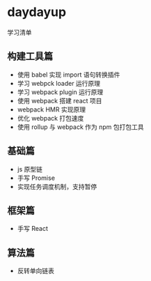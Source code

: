 # daydayup

学习清单

## 构建工具篇

- 使用 babel 实现 import 语句转换插件
- 学习 webpck loader 运行原理
- 学习 webpack plugin 运行原理
- 使用 webpack 搭建 react 项目
- webpack HMR 实现原理
- 优化 webpack 打包速度
- 使用 rollup 与 webpack 作为 npm 包打包工具

## 基础篇

- js 原型链
- 手写 Promise
- 实现任务调度机制，支持暂停

## 框架篇

- 手写 React

## 算法篇

- 反转单向链表
